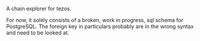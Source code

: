 A chain explorer for  tezos.

For now, it solely consists of a broken, work in progress, sql schema for PostgreSQL.
The foreign key in particulars probably are in the wrong syntax and need to be looked at.
